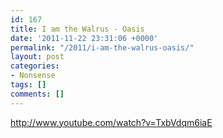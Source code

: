 ```yaml
---
id: 167
title: I am the Walrus - Oasis
date: '2011-11-22 23:31:06 +0000'
permalink: "/2011/i-am-the-walrus-oasis/"
layout: post
categories:
- Nonsense
tags: []
comments: []
---
```

<http://www.youtube.com/watch?v=TxbVdqm6iaE>